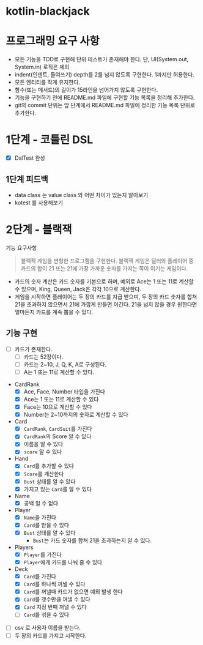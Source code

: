 # kotlin-blackjack
# 프로그래밍 요구 사항
- 모든 기능을 TDD로 구현해 단위 테스트가 존재해야 한다. 단, UI(System.out, System.in) 로직은 제외
- indent(인덴트, 들여쓰기) depth를 2를 넘지 않도록 구현한다. 1까지만 허용한다.
- 모든 엔티티를 작게 유지한다.
- 함수(또는 메서드)의 길이가 15라인을 넘어가지 않도록 구현한다.
- 기능을 구현하기 전에 README.md 파일에 구현할 기능 목록을 정리해 추가한다.
- git의 commit 단위는 앞 단계에서 README.md 파일에 정리한 기능 목록 단위로 추가한다.

# 1단계 - 코틀린 DSL
- [X] DslTest 완성

## 1단계 피드백
- data class 는 value class 와 어떤 차이가 있는지 알아보기
- kotest 를 사용해보기

# 2단계 - 블랙잭
기능 요구사항
> 블랙잭 게임을 변형한 프로그램을 구현한다.
> 블랙잭 게임은 딜러와 플레이어 중 카드의 합이 21 또는 21에 가장 가까운 숫자를 가지는 쪽이 이기는 게임이다.
- 카드의 숫자 계산은 카드 숫자를 기본으로 하며, 예외로 Ace는 1 또는 11로 계산할 수 있으며, King, Queen, Jack은 각각 10으로 계산한다.
- 게임을 시작하면 플레이어는 두 장의 카드를 지급 받으며, 두 장의 카드 숫자를 합쳐 21을 초과하지 않으면서 21에 가깝게 만들면 이긴다.
  21을 넘지 않을 경우 원한다면 얼마든지 카드를 계속 뽑을 수 있다.

## 기능 구현
- [ ] 카드가 존재한다.
    - [ ] 카드는 52장이다.
    - [ ] 카드는 2~10, J, Q, K, A로 구성된다.
    - [ ] A는 1 또는 11로 계산할 수 있다.
- CardRank
    - [X] Ace, Face, Number 타입을 가진다
    - [X] Ace는 1 또는 11로 계산할 수 있다
    - [X] Face는 10으로 계산할 수 있다
    - [X] Number는 2~10까지의 숫자로 계산할 수 있다
- Card
    - [X] `CardRank`, `CardSuit`를 가진다
    - [X] `CardRank`의 Score 알 수 있다
    - [X] 이름을 알 수 있다
    - [X] `score` 알 수 있다
- Hand
    - [X] `Card`를 추가할 수 있다
    - [X] `Score`를 계산한다
    - [X] `Bust` 상태를 알 수 있다
    - [X] 가지고 있는 `Card`를 알 수 있다
- Name
    - [X] 공백 일 수 없다
- Player
    - [X] `Name`을 가진다
    - [X] `Card`를 받을 수 있다
    - [X] `Bust` 상태를 알 수 있다
        - `Bust`는 카드 숫자를 합쳐 21을 초과하는지 알 수 있다.
- Players
    - [X] `Player`를 가진다
    - [X] `Player`에게 카드를 나눠 줄 수 있다
- Deck
    - [X] `Card`를 가진다
    - [X] `Card`를 하나씩 꺼낼 수 있다
    - [X] `Card`를 꺼낼때 카드가 없으면 예외 발생 한다
    - [X] `Card`를 갯수만큼 꺼낼 수 있다
    - [X] `Card` 지정 번째 꺼낼 수 있다
    - [ ] `Card`를 섞을 수 있다
- [ ] csv 로 사용자 이름을 받는다.
- [ ] 두 장의 카드를 가지고 시작한다.
